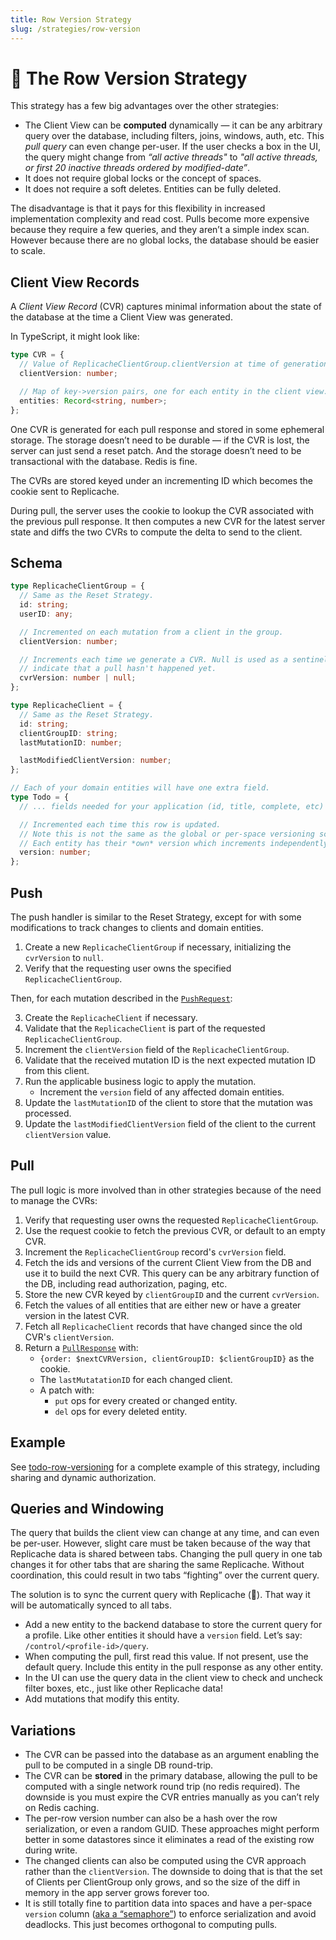 ```yaml
---
title: Row Version Strategy
slug: /strategies/row-version
---
```


# 🚣 The Row Version Strategy

This strategy has a few big advantages over the other strategies:

- The Client View can be **computed** dynamically — it can be any arbitrary query over the database, including filters, joins, windows, auth, etc. This _pull query_ can even change per-user. If the user checks a box in the UI, the query might change from _“all active threads"_ to _"all active threads, or first 20 inactive threads ordered by modified-date”_.
- It does not require global locks or the concept of spaces.
- It does not require a soft deletes. Entities can be fully deleted.

The disadvantage is that it pays for this flexibility in increased implementation complexity and read cost. Pulls become more expensive because they require a few queries, and they aren’t a simple index scan. However because there are no global locks, the database should be easier to scale.

## Client View Records

A _Client View Record_ (CVR) captures minimal information about the state of the database at the time a Client View was generated.

In TypeScript, it might look like:

```ts
type CVR = {
  // Value of ReplicacheClientGroup.clientVersion at time of generation.
  clientVersion: number;

  // Map of key->version pairs, one for each entity in the client view.
  entities: Record<string, number>;
};
```

One CVR is generated for each pull response and stored in some ephemeral storage. The storage doesn’t need to be durable — if the CVR is lost, the server can just send a reset patch. And the storage doesn’t need to be transactional with the database. Redis is fine.

The CVRs are stored keyed under an incrementing ID which becomes the cookie sent to Replicache.

During pull, the server uses the cookie to lookup the CVR associated with the previous pull response. It then computes a new CVR for the latest server state and diffs the two CVRs to compute the delta to send to the client.

## Schema

```ts
type ReplicacheClientGroup = {
  // Same as the Reset Strategy.
  id: string;
  userID: any;

  // Incremented on each mutation from a client in the group.
  clientVersion: number;

  // Increments each time we generate a CVR. Null is used as a sentinel to
  // indicate that a pull hasn't happened yet.
  cvrVersion: number | null;
};

type ReplicacheClient = {
  // Same as the Reset Strategy.
  id: string;
  clientGroupID: string;
  lastMutationID: number;

  lastModifiedClientVersion: number;
};

// Each of your domain entities will have one extra field.
type Todo = {
  // ... fields needed for your application (id, title, complete, etc)

  // Incremented each time this row is updated.
  // Note this is not the same as the global or per-space versioning scheme.
  // Each entity has their *own* version which increments independently.
  version: number;
};
```

## Push

The push handler is similar to the Reset Strategy, except for with some modifications to track changes to clients and domain entities.

1. Create a new `ReplicacheClientGroup` if necessary, initializing the `cvrVersion` to `null`.
1. Verify that the requesting user owns the specified `ReplicacheClientGroup`.

Then, for each mutation described in the [`PushRequest`](/reference/server-push#http-request-body):

<ol>
	<li value="3">Create the <code>ReplicacheClient</code> if necessary.</li>
	<li>Validate that the <code>ReplicacheClient</code> is part of the requested <code>ReplicacheClientGroup</code>.</li>
	<li>Increment the <code>clientVersion</code> field of the <code>ReplicacheClientGroup</code>.</li>
	<li>Validate that the received mutation ID is the next expected mutation ID from this client.</li>
	<li>Run the applicable business logic to apply the mutation.
		<ul>
			<li>Increment the <code>version</code> field of any affected domain entities.</li>
		</ul>
	</li>
	<li>Update the <code>lastMutationID</code> of the client to store that the mutation was processed.</li>
	<li>Update the <code>lastModifiedClientVersion</code> field of the client to the current <code>clientVersion</code> value.</li>
</ol>

## Pull

The pull logic is more involved than in other strategies because of the need to manage the CVRs:

<ol>
  <li>Verify that requesting user owns the requested <code>ReplicacheClientGroup</code>.</li>
	<li>Use the request cookie to fetch the previous CVR, or default to an empty CVR.</li>
	<li>Increment the <code>ReplicacheClientGroup</code> record's <code>cvrVersion</code> field.</li>
	<li>Fetch the ids and versions of the current Client View from the DB and use it to build the next CVR. This query can be any arbitrary function of the DB, including read authorization, paging, etc.</li>
	<li>Store the new CVR keyed by <code>clientGroupID</code> and the current <code>cvrVersion</code>.</li>
	<li>Fetch the values of all entities that are either new or have a greater version in the latest CVR.</li>
	<li>Fetch all <code>ReplicacheClient</code> records that have changed since the old CVR's <code>clientVersion</code>.</li>
  <li>Return a <code><a href="/reference/server-pull#http-response-body">PullResponse</a></code> with:
    <ul>
      <li><code>&#123;order: $nextCVRVersion, clientGroupID: $clientGroupID&#125;</code> as the cookie.</li>
      <li>The <code>lastMutatationID</code> for each changed client.</li>
      <li>A patch with:
        <ul>
          <li><code>put</code> ops for every created or changed entity.</li>
          <li><code>del</code> ops for every deleted entity.</li>
        </ul>
      </li>
    </ul>
  </li>
</ol>

## Example

See [todo-row-versioning](https://github.com/rocicorp/todo-row-versioning) for a complete example of this strategy, including sharing and dynamic authorization.

## Queries and Windowing

The query that builds the client view can change at any time, and can even be per-user. However, slight care must be taken because of the way that Replicache data is shared between tabs. Changing the pull query in one tab changes it for other tabs that are sharing the same Replicache. Without coordination, this could result in two tabs “fighting” over the current query.

The solution is to sync the current query with Replicache (🤯). That way it will be automatically synced to all tabs.

- Add a new entity to the backend database to store the current query for a profile. Like other entities it should have a `version` field. Let’s say: `/control/<profile-id>/query`.
- When computing the pull, first read this value. If not present, use the default query. Include this entity in the pull response as any other entity.
- In the UI can use the query data in the client view to check and uncheck filter boxes, etc., just like other Replicache data!
- Add mutations that modify this entity.

## Variations

- The CVR can be passed into the database as an argument enabling the pull to be computed in a single DB round-trip.
- The CVR can be **stored** in the primary database, allowing the pull to be computed with a single network round trip (no redis required). The downside is you must expire the CVR entries manually as you can’t rely on Redis caching.
- The per-row version number can also be a hash over the row serialization, or even a random GUID. These approaches might perform better in some datastores since it eliminates a read of the existing row during write.
- The changed clients can also be computed using the CVR approach rather than the <code>clientVersion</code>. The downside to doing that is that the set of Clients per ClientGroup only grows, and so the size of the diff in memory in the app server grows forever too.
- It is still totally fine to partition data into spaces and have a per-space `version` column ([aka a “semaphore”](https://dev.mysql.com/doc/refman/5.7/en/innodb-deadlocks-handling.html)) to enforce serialization and avoid deadlocks. This just becomes orthogonal to computing pulls.
